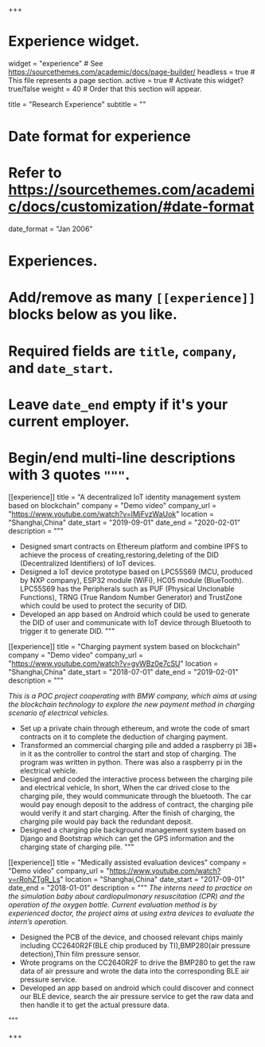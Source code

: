 +++
# Experience widget.
widget = "experience"  # See https://sourcethemes.com/academic/docs/page-builder/
headless = true  # This file represents a page section.
active = true  # Activate this widget? true/false
weight = 40  # Order that this section will appear.

title = "Research Experience"
subtitle = ""

# Date format for experience
#   Refer to https://sourcethemes.com/academic/docs/customization/#date-format
date_format = "Jan 2006"

# Experiences.
#   Add/remove as many `[[experience]]` blocks below as you like.
#   Required fields are `title`, `company`, and `date_start`.
#   Leave `date_end` empty if it's your current employer.
#   Begin/end multi-line descriptions with 3 quotes `"""`.
[[experience]]
  title = "A decentralized IoT identity management system based on blockchain"
  company = "Demo video"
  company_url = "https://www.youtube.com/watch?v=lMjFvzWaUok"
  location = "Shanghai,China"
  date_start = "2019-09-01"
  date_end = "2020-02-01"
  description = """
  
  * Designed smart contracts on Ethereum platform and combine IPFS to achieve the process of creating,restoring,deleting of the DID (Decentralized Identifiers) of IoT devices.
  * Designed a IoT device prototype based on LPC55S69 (MCU, produced by NXP company), ESP32 module (WiFi), HC05 module (BlueTooth). LPC55S69 has the Peripherals such as PUF (Physical Unclonable Functions), TRNG (True Random Number Generator) and TrustZone which could be used to protect the security of DID.
  * Developed an app based on Android which could be used to generate the DID of user and communicate with IoT device through Bluetooth to trigger it to generate DID.
  """

[[experience]]
  title = "Charging payment system based on blockchain"
  company = "Demo video"
  company_url = "https://www.youtube.com/watch?v=gyWBz0e7cSU"
  location = "Shanghai,China"
  date_start = "2018-07-01"
  date_end = "2019-02-01"
  description = """

  *This is a POC project cooperating with BMW company, which aims at using the blockchain technology to explore the new payment method in charging scenario of electrical vehicles.*
  * Set up a private chain through ethereum, and wrote the code of smart contracts on it to complete the deduction of charging payment.
  * Transformed an commercial charging pile and added a raspberry pi 3B+ in it as the controller to control the start and stop of charging. The program was written in python. There was also a raspberry pi in the electrical vehicle.
  * Designed and coded the interactive process between the charging pile and electrical vehicle, In short, When the car drived close to the charging pile, they would communicate through the bluetooth. The car would pay enough deposit to the address of contract, the charging pile would verify it and start charging. After the finish of charging, the charging pile would pay back the redundant deposit.
  * Designed a charging pile background management system based on Django and Bootstrap which can get the GPS information and the charging state of charging pile.
  """

[[experience]]
  title = "Medically assisted evaluation devices"
  company = "Demo video"
  company_url = "https://www.youtube.com/watch?v=rRohZTgR_Ls"
  location = "Shanghai,China"
  date_start = "2017-09-01"
  date_end = "2018-01-01"
  description = """
  *The interns need to practice on the simulation baby about cardiopulmonary resuscitation (CPR) and the operation of the oxygen bottle. Current evaluation method is by experienced doctor, the project aims at using extra devices to evaluate the intern’s operation.*
  * Designed the PCB of the device, and choosed relevant chips mainly including CC2640R2F(BLE chip produced by TI),BMP280(air pressure detection),Thin film pressure sensor.
  * Wrote programs on the CC2640R2F to drive the BMP280 to get the raw data of air pressure and wrote the data into the corresponding BLE air pressure service.
  * Developed an app based on android which could discover and connect our BLE device, search the air pressure service to get the raw data and then handle it to get the actual pressure data.
  
  """

+++
